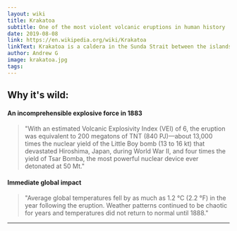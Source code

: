 ```yaml
---
layout: wiki
title: Krakatoa
subtitle: One of the most violent volcanic eruptions in human history
date: 2019-08-08
link: https://en.wikipedia.org/wiki/Krakatoa
linkText: Krakatoa is a caldera in the Sunda Strait between the islands of Java and Sumatra in the Indonesian province of Lampung. The name is also used for the surrounding volcanic island group comprising four islands two of which, Lang and Verlaten, are remnants of a previous volcanic edifice destroyed in eruptions long before the famous 1883 eruption.
author: Andrew G
image: krakatoa.jpg
tags:
---
```


## Why it's wild:
#### An incomprehensible explosive force in 1883
>  "With an estimated Volcanic Explosivity Index (VEI) of 6, the eruption was equivalent to 200 megatons of TNT (840 PJ)—about 13,000 times the nuclear yield of the Little Boy bomb (13 to 16 kt) that devastated Hiroshima, Japan, during World War II, and four times the yield of Tsar Bomba, the most powerful nuclear device ever detonated at 50 Mt."

#### Immediate global impact 
> "Average global temperatures fell by as much as 1.2 °C (2.2 °F) in the year following the eruption. Weather patterns continued to be chaotic for years and temperatures did not return to normal until 1888."



---